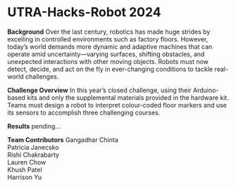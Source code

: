 # UTRA-Hacks-Robot 2024

**Background**
Over the last century, robotics has made huge strides by excelling in controlled environments such as factory floors. However, today’s world demands more dynamic and adaptive machines that can operate amid uncertainty—varying surfaces, shifting obstacles, and unexpected interactions with other moving objects. Robots must now detect, decide, and act on the fly in ever-changing conditions to tackle real-world challenges.

**Challenge Overview**
In this year’s closed challenge, using their Arduino-based kits and only the supplemental materials provided in the hardware kit. Teams must design a robot to interpret colour-coded floor markers and use its sensors to accomplish three challenging courses.

**Results**
pending...


**Team Contributors**
Gangadhar Chinta  
Patricia Janecsko  
Rishi Chakrabarty  
Lauren Chow  
Khush Patel  
Harrison Yu  
